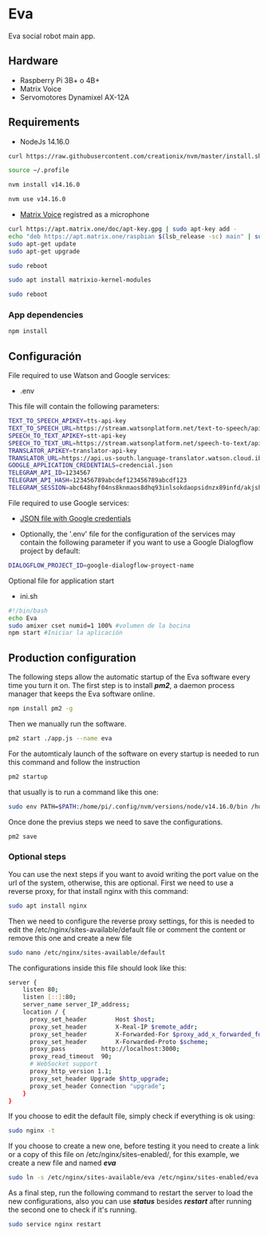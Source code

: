 # Eva
Eva social robot main app.

## Hardware
- Raspberry Pi 3B+ o 4B+
- Matrix Voice
- Servomotores Dynamixel AX-12A

## Requirements
- NodeJs 14.16.0
```bash
curl https://raw.githubusercontent.com/creationix/nvm/master/install.sh | bash
```
```bash
source ~/.profile
```
```bash
nvm install v14.16.0
```
<!-- nvm install lts/* --reinstall-packages-from=node -->
```bash
nvm use v14.16.0
```
- [Matrix Voice](https://matrix-io.github.io/matrix-documentation/matrix-voice/resources/microphone/) registred as a microphone

```bash
curl https://apt.matrix.one/doc/apt-key.gpg | sudo apt-key add -
echo "deb https://apt.matrix.one/raspbian $(lsb_release -sc) main" | sudo tee /etc/apt/sources.list.d/matrixlabs.list
sudo apt-get update
sudo apt-get upgrade
```

```bash
sudo reboot
```

```bash
sudo apt install matrixio-kernel-modules
```

```bash
sudo reboot
```

### App dependencies
```bash
npm install
```
<!--
### Librerías
 - Requerida para compilar la dependencia "speaker".
```bash
sudo apt-get install libasound2-dev
```
-->

## Configuración

File required to use Watson and Google services:

- .env

This file will contain the following parameters:

```bash
TEXT_TO_SPEECH_APIKEY=tts-api-key
TEXT_TO_SPEECH_URL=https://stream.watsonplatform.net/text-to-speech/api
SPEECH_TO_TEXT_APIKEY=stt-api-key
SPEECH_TO_TEXT_URL=https://stream.watsonplatform.net/speech-to-text/api
TRANSLATOR_APIKEY=translator-api-key
TRANSLATOR_URL=https://api.us-south.language-translator.watson.cloud.ibm.com/
GOOGLE_APPLICATION_CREDENTIALS=credencial.json
TELEGRAM_API_ID=1234567 		
TELEGRAM_API_HASH=123456789abcdef123456789abcdf123
TELEGRAM_SESSION=abc648hyf04ns8knmaos8dhq93inlsokdaopsidnzx89infd/akjshd*jkhsqwppnmx195asdzzods/=lklaskmcxo
```

File required to use Google services:

- [JSON file with Google credentials](https://cloud.google.com/docs/authentication/getting-started)

- Optionally, the '.env' file for the configuration of the services may contain the following parameter if you want to use a Google Dialogflow project by default:
```bash
DIALOGFLOW_PROJECT_ID=google-dialogflow-proyect-name
```
Optional file for application start 

- ini.sh

 ```bash
 #!/bin/bash
echo Eva
sudo amixer cset numid=1 100% #volumen de la bocina
npm start #Iniciar la aplicación
 ```
## Production configuration
The following steps allow the automatic startup of the Eva software every time you turn it on.
The first step is to install ***pm2***, a daemon process manager that keeps the Eva software online.
```bash
npm install pm2 -g
```
Then we manually run the software.
```bash
pm2 start ./app.js --name eva
```
For the automticaly launch of the software on every startup is needed to run this command and follow the instruction
```bash
pm2 startup
```
that usually is to run a command like this one:
```bash
sudo env PATH=$PATH:/home/pi/.config/nvm/versions/node/v14.16.0/bin /home/pi/.config/nvm/versions/node/v14.16.0/lib/node_modules/pm2/bin/pm2 startup systemd -u pi --hp /home/pi
```
Once done the previus steps we need to save the configurations.
```bash
pm2 save
```

### Optional steps
You can use the next steps if you want to avoid writing the port value on the url of the system, otherwise, this are optional.
First we need to use a reverse proxy, for that install nginx with this command:
```bash
sudo apt install nginx
```
Then we need to configure the reverse proxy settings, for this is needed to edit the /etc/nginx/sites-available/default file or comment the content or remove this one and create a new file 

```bash
sudo nano /etc/nginx/sites-available/default
```

The configurations inside this file should look like this:

```bash
server {
    listen 80;
    listen [::]:80;
    server_name server_IP_address;
    location / {
      proxy_set_header        Host $host;
      proxy_set_header        X-Real-IP $remote_addr;
      proxy_set_header        X-Forwarded-For $proxy_add_x_forwarded_for;
      proxy_set_header        X-Forwarded-Proto $scheme;
      proxy_pass          http://localhost:3000;
      proxy_read_timeout  90;
      # WebSocket support
      proxy_http_version 1.1;
      proxy_set_header Upgrade $http_upgrade;
      proxy_set_header Connection "upgrade";
    }
}
```
If you choose to edit the default file, simply check if everything is ok using:
```bash
sudo nginx -t
```
If you choose to create a new one, before testing it you need to create a link or a copy of this file on /etc/nginx/sites-enabled/, for this example, we create a new file and named ***eva***
```bash
sudo ln -s /etc/nginx/sites-available/eva /etc/nginx/sites-enabled/eva
```
As a final step, run the following command to restart the server to load the new configurations, also you can use ***status*** besides ***restart*** after running the second one to check if it's running.
```bash
sudo service nginx restart
```
